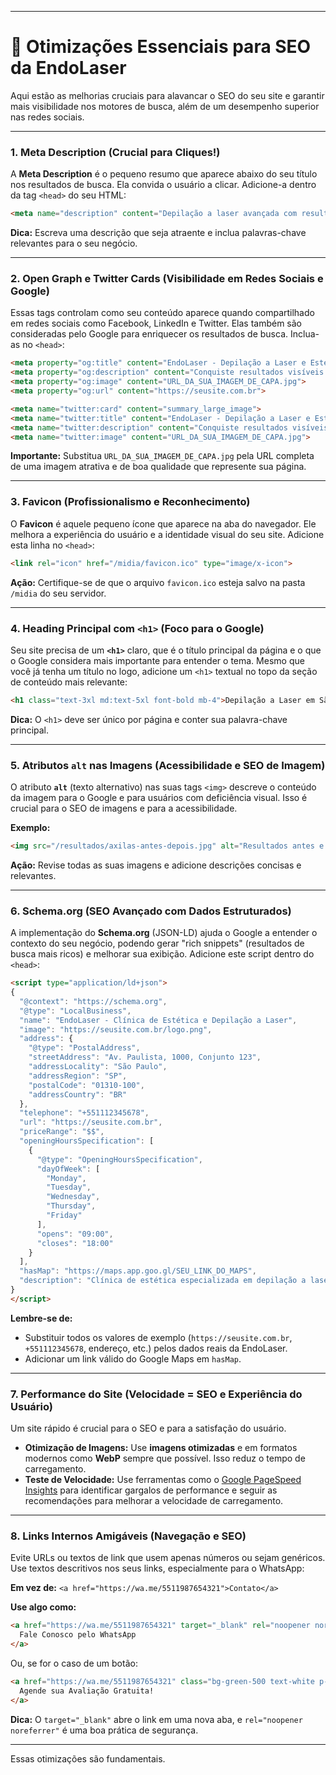 
-----

# 🚀 Otimizações Essenciais para SEO da EndoLaser

Aqui estão as melhorias cruciais para alavancar o SEO do seu site e garantir mais visibilidade nos motores de busca, além de um desempenho superior nas redes sociais.

-----

### 1\. Meta Description (Crucial para Cliques\!)

A **Meta Description** é o pequeno resumo que aparece abaixo do seu título nos resultados de busca. Ela convida o usuário a clicar. Adicione-a dentro da tag `<head>` do seu HTML:

```html
<meta name="description" content="Depilação a laser avançada com resultados rápidos e duradouros. Agende sua avaliação gratuita na EndoLaser, sua clínica de estética em São Paulo.">
```

**Dica:** Escreva uma descrição que seja atraente e inclua palavras-chave relevantes para o seu negócio.

-----

### 2\. Open Graph e Twitter Cards (Visibilidade em Redes Sociais e Google)

Essas tags controlam como seu conteúdo aparece quando compartilhado em redes sociais como Facebook, LinkedIn e Twitter. Elas também são consideradas pelo Google para enriquecer os resultados de busca. Inclua-as no `<head>`:

```html
<meta property="og:title" content="EndoLaser - Depilação a Laser e Estética Avançada em SP">
<meta property="og:description" content="Conquiste resultados visíveis desde a primeira sessão com tecnologia de ponta e equipe especializada.">
<meta property="og:image" content="URL_DA_SUA_IMAGEM_DE_CAPA.jpg">
<meta property="og:url" content="https://seusite.com.br">

<meta name="twitter:card" content="summary_large_image">
<meta name="twitter:title" content="EndoLaser - Depilação a Laser e Estética Avançada em SP">
<meta name="twitter:description" content="Conquiste resultados visíveis desde a primeira sessão com tecnologia de ponta e equipe especializada.">
<meta name="twitter:image" content="URL_DA_SUA_IMAGEM_DE_CAPA.jpg">
```

**Importante:** Substitua `URL_DA_SUA_IMAGEM_DE_CAPA.jpg` pela URL completa de uma imagem atrativa e de boa qualidade que represente sua página.

-----

### 3\. Favicon (Profissionalismo e Reconhecimento)

O **Favicon** é aquele pequeno ícone que aparece na aba do navegador. Ele melhora a experiência do usuário e a identidade visual do seu site. Adicione esta linha no `<head>`:

```html
<link rel="icon" href="/midia/favicon.ico" type="image/x-icon">
```

**Ação:** Certifique-se de que o arquivo `favicon.ico` esteja salvo na pasta `/midia` do seu servidor.

-----

### 4\. Heading Principal com `<h1>` (Foco para o Google)

Seu site precisa de um **`<h1>`** claro, que é o título principal da página e o que o Google considera mais importante para entender o tema. Mesmo que você já tenha um título no logo, adicione um `<h1>` textual no topo da seção de conteúdo mais relevante:

```html
<h1 class="text-3xl md:text-5xl font-bold mb-4">Depilação a Laser em São Paulo com Resultados Reais e Duradouros</h1>
```

**Dica:** O `<h1>` deve ser único por página e conter sua palavra-chave principal.

-----

### 5\. Atributos `alt` nas Imagens (Acessibilidade e SEO de Imagem)

O atributo **`alt`** (texto alternativo) nas suas tags `<img>` descreve o conteúdo da imagem para o Google e para usuários com deficiência visual. Isso é crucial para o SEO de imagens e para a acessibilidade.

**Exemplo:**

```html
<img src="/resultados/axilas-antes-depois.jpg" alt="Resultados antes e depois da depilação a laser nas axilas na EndoLaser">
```

**Ação:** Revise todas as suas imagens e adicione descrições concisas e relevantes.

-----

### 6\. Schema.org (SEO Avançado com Dados Estruturados)

A implementação do **Schema.org** (JSON-LD) ajuda o Google a entender o contexto do seu negócio, podendo gerar "rich snippets" (resultados de busca mais ricos) e melhorar sua exibição. Adicione este script dentro do `<head>`:

```html
<script type="application/ld+json">
{
  "@context": "https://schema.org",
  "@type": "LocalBusiness",
  "name": "EndoLaser - Clínica de Estética e Depilação a Laser",
  "image": "https://seusite.com.br/logo.png",
  "address": {
    "@type": "PostalAddress",
    "streetAddress": "Av. Paulista, 1000, Conjunto 123",
    "addressLocality": "São Paulo",
    "addressRegion": "SP",
    "postalCode": "01310-100",
    "addressCountry": "BR"
  },
  "telephone": "+551112345678",
  "url": "https://seusite.com.br",
  "priceRange": "$$",
  "openingHoursSpecification": [
    {
      "@type": "OpeningHoursSpecification",
      "dayOfWeek": [
        "Monday",
        "Tuesday",
        "Wednesday",
        "Thursday",
        "Friday"
      ],
      "opens": "09:00",
      "closes": "18:00"
    }
  ],
  "hasMap": "https://maps.app.goo.gl/SEU_LINK_DO_MAPS",
  "description": "Clínica de estética especializada em depilação a laser com alta tecnologia e tratamentos eficazes em São Paulo."
}
</script>
```

**Lembre-se de:**

  * Substituir todos os valores de exemplo (`https://seusite.com.br`, `+551112345678`, endereço, etc.) pelos dados reais da EndoLaser.
  * Adicionar um link válido do Google Maps em `hasMap`.

-----

### 7\. Performance do Site (Velocidade = SEO e Experiência do Usuário)

Um site rápido é crucial para o SEO e para a satisfação do usuário.

  * **Otimização de Imagens:** Use **imagens otimizadas** e em formatos modernos como **WebP** sempre que possível. Isso reduz o tempo de carregamento.
  * **Teste de Velocidade:** Use ferramentas como o [Google PageSpeed Insights](https://pagespeed.web.dev/) para identificar gargalos de performance e seguir as recomendações para melhorar a velocidade de carregamento.

-----

### 8\. Links Internos Amigáveis (Navegação e SEO)

Evite URLs ou textos de link que usem apenas números ou sejam genéricos. Use textos descritivos nos seus links, especialmente para o WhatsApp:

**Em vez de:** `<a href="https://wa.me/5511987654321">Contato</a>`

**Use algo como:**

```html
<a href="https://wa.me/5511987654321" target="_blank" rel="noopener noreferrer">
  Fale Conosco pelo WhatsApp
</a>
```

Ou, se for o caso de um botão:

```html
<a href="https://wa.me/5511987654321" class="bg-green-500 text-white p-3 rounded-lg hover:bg-green-600" target="_blank" rel="noopener noreferrer">
  Agende sua Avaliação Gratuita!
</a>
```

**Dica:** O `target="_blank"` abre o link em uma nova aba, e `rel="noopener noreferrer"` é uma boa prática de segurança.

-----

Essas otimizações são fundamentais.